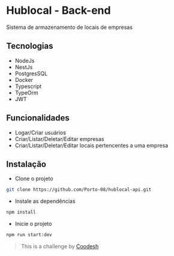 # Hublocal - Back-end
Sistema de armazenamento de locais de empresas

## Tecnologias 
- NodeJs
- NestJs
- PostgresSQL
- Docker
- Typescript
- TypeOrm
- JWT

## Funcionalidades

- Logar/Criar usuários
- Criar/Listar/Deletar/Editar empresas 
- Criar/Listar/Deletar/Editar locais pertencentes a uma empresa 

## Instalação
- Clone o projeto
```bash
git clone https://github.com/Porto-08/hublocal-api.git
```

- Instale as dependências
```bash
npm install
```

- Inicie o projeto
```bash
npm run start:dev
```


>  This is a challenge by [Coodesh](https://coodesh.com/)
